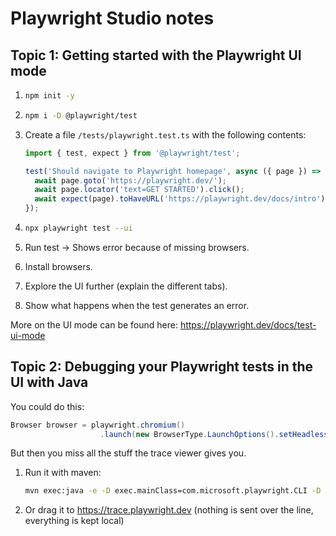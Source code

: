 # Playwright Studio notes

## Topic 1: Getting started with the Playwright UI mode

1. ```bash
   npm init -y
   ```
2. ```bash
   npm i -D @playwright/test
   ```
3. Create a file `/tests/playwright.test.ts` with the following contents:

   ```ts
   import { test, expect } from '@playwright/test';

   test('Should navigate to Playwright homepage', async ({ page }) => {
     await page.goto('https://playwright.dev/');
     await page.locator('text=GET STARTED').click();
     await expect(page).toHaveURL('https://playwright.dev/docs/intro');
   });
   ```

4. ```bash
   npx playwright test --ui
   ```
5. Run test -> Shows error because of missing browsers.
6. Install browsers.
7. Explore the UI further (explain the different tabs).
8. Show what happens when the test generates an error.

More on the UI mode can be found here: https://playwright.dev/docs/test-ui-mode

## Topic 2: Debugging your Playwright tests in the UI with Java

You could do this:

```java
Browser browser = playwright.chromium()
                    .launch(new BrowserType.LaunchOptions().setHeadless(false).setSlowMo(2000));
```

But then you miss all the stuff the trace viewer gives you.

1. Run it with maven:
   ```bash
   mvn exec:java -e -D exec.mainClass=com.microsoft.playwright.CLI -D exec.args="show-trace trace.zip"
   ```
2. Or drag it to https://trace.playwright.dev (nothing is sent over the line, everything is kept local)
